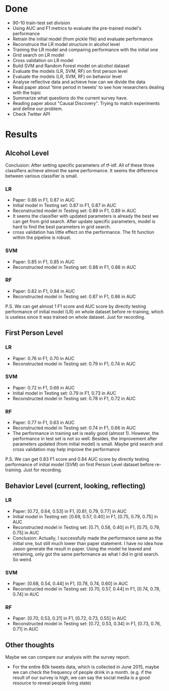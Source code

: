 
# Done
- 90-10 train-test set division
- Using AUC and F1 metrics to evaluate the pre-trained model's performance
- Retrain the initial model (from pickle file) and evaluate performance
- Reconstruce the LR model structure in alcohol level 
- Training the LR model and comparing performance with the initial one
- Grid search on LR model
- Cross validation on LR model
- Build SVM and Random Forest model on alcohol dataset
- Evaluate the models (LR, SVM, RF) on first person level
- Evaluate the models (LR, SVM, RF) on behavior level
- Analyse reflective data and achieve how can we divide the data
- Read paper about 'time period in tweets' to see how researchers dealing with the topic
- Summarize what questions do the current survey have.
- Reading paper about "Causal Discovery". Trying to match experiments and define our problem.
- Check Twitter API

# Results
## Alcohol Level
Conclusion: After setting specific parameters of tf-idf. All of these three classifiers achieve almost the same performance. It seems the difference between various classifier is small.
### LR
- Paper: 0.86 in F1, 0.87 in AUC
- Initial model in Testing set:  0.87 in F1, 0.87 in AUC
- Reconstructed model in Testing set:  0.89 in F1, 0.89 in AUC
- It seems the classifier with updated parameters is already the best we can get from grid search. After update specific parameters, model is hard to find the best parameters in grid search.
- cross validation has little effect on the performance. The fit function within the pipeline is robust.
### SVM
- Paper: 0.85 in F1, 0.85 in AUC
- Reconstructed model in Testing set:  0.88 in F1, 0.88 in AUC
### RF
- Paper: 0.82 in F1, 0.84 in AUC
- Reconstructed model in Testing set:  0.87 in F1, 0.86 in AUC

P.S. We can get almost 1 F1 score and AUC score by directly testing performance of initial model (LR) on whole dataset before re-training, which is useless since it was trained on whole dataset. Just for recording.

## First Person Level

### LR
- Paper: 0.76 in F1, 0.70 in AUC
- Reconstructed model in Testing set:  0.79 in F1, 0.74 in AUC

### SVM
- Paper: 0.72 in F1, 0.66 in AUC
- Initial model in Testing set:  0.79 in F1, 0.73 in AUC
- Reconstructed model in Testing set:  0.78 in F1, 0.72 in AUC

### RF
- Paper: 0.77 in F1, 0.63 in AUC
- Reconstructed model in Testing set:  0.74 in F1, 0.66 in AUC
- The performance in training set is really good (almost 1). However, the performance in test set is not so well. Besides, the improvement after parameters updated (from initial model) is small. Maybe grid search and cross validation may help improve the performance

P.S. We can get 0.83 F1 score and 0.84 AUC score by directly testing performance of initial model (SVM) on first Person Level dataset before re-training. Just for recording.

## Behavior Level (current, looking, reflecting)

### LR
- Paper: [0.72, 0.64, 0.53] in F1, [0.81, 0.79, 0.77] in AUC
- Initial model in Testing set:  [0.69, 0.57, 0.40] in F1, [0.75, 0.79, 0.75] in AUC
- Reconstructed model in Testing set: [0.71, 0.58, 0.40] in F1, [0.75, 0.79, 0.75] in AUC
- Conclusion: Actually, I successfully made the performance same as the initial one, but still much lower than paper statement. I have no idea how Jason generate the result in paper. Using the model he leaved and retraining, only got the same performance as what I did in grid search. So weird.

### SVM
- Paper: [0.68, 0.54, 0.44] in F1, [0.78, 0.74, 0.60] in AUC
- Reconstructed model in Testing set: [0.70, 0.57, 0.44] in F1, [0.74, 0.78, 0.74] in AUC

### RF
- Paper: [0.70, 0.53, 0.21] in F1, [0.72, 0.73, 0.55] in AUC
- Reconstructed model in Testing set: [0.72, 0.53, 0.34] in F1, [0.73, 0.76, 0.71] in AUC

## Other thoughts

Maybe we can compare our analysis with the survey report. 
- For the entire 80k tweets data, which is collected in June 2015, maybe we can check the frequency of people drink in a month. (e.g. if the result of our survey is high, we can say the social media is a good resource to reveal people living state)

